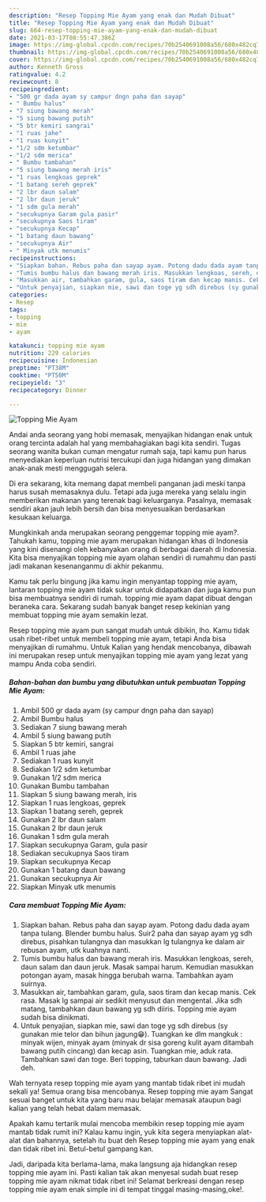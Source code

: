 ```yaml
---
description: "Resep Topping Mie Ayam yang enak dan Mudah Dibuat"
title: "Resep Topping Mie Ayam yang enak dan Mudah Dibuat"
slug: 664-resep-topping-mie-ayam-yang-enak-dan-mudah-dibuat
date: 2021-03-17T08:55:47.386Z
image: https://img-global.cpcdn.com/recipes/70b2540691008a56/680x482cq70/topping-mie-ayam-foto-resep-utama.jpg
thumbnail: https://img-global.cpcdn.com/recipes/70b2540691008a56/680x482cq70/topping-mie-ayam-foto-resep-utama.jpg
cover: https://img-global.cpcdn.com/recipes/70b2540691008a56/680x482cq70/topping-mie-ayam-foto-resep-utama.jpg
author: Kenneth Gross
ratingvalue: 4.2
reviewcount: 8
recipeingredient:
- "500 gr dada ayam sy campur dngn paha dan sayap"
- " Bumbu halus"
- "7 siung bawang merah"
- "5 siung bawang putih"
- "5 btr kemiri sangrai"
- "1 ruas jahe"
- "1 ruas kunyit"
- "1/2 sdm ketumbar"
- "1/2 sdm merica"
- " Bumbu tambahan"
- "5 siung bawang merah iris"
- "1 ruas lengkoas geprek"
- "1 batang sereh geprek"
- "2 lbr daun salam"
- "2 lbr daun jeruk"
- "1 sdm gula merah"
- "secukupnya Garam gula pasir"
- "secukupnya Saos tiram"
- "secukupnya Kecap"
- "1 batang daun bawang"
- "secukupnya Air"
- " Minyak utk menumis"
recipeinstructions:
- "Siapkan bahan. Rebus paha dan sayap ayam. Potong dadu dada ayam tanpa tulang. Blender bumbu halus. Suir2 paha dan sayap ayam yg sdh direbus, pisahkan tulangnya dan masukkan lg tulangnya ke dalam air rebusan ayam, utk kuahnya nanti."
- "Tumis bumbu halus dan bawang merah iris. Masukkan lengkoas, sereh, daun salam dan daun jeruk. Masak sampai harum. Kemudian masukkan potongan ayam, masak hingga berubah warna. Tambahkan ayam suirnya."
- "Masukkan air, tambahkan garam, gula, saos tiram dan kecap manis. Cek rasa. Masak lg sampai air sedikit menyusut dan mengental. Jika sdh matang, tambahkan daun bawang yg sdh diiris. Topping mie ayam sudah bisa dinikmati."
- "Untuk penyajian, siapkan mie, sawi dan toge yg sdh direbus (sy gunakan mie telor dan bihun jagung😁). Tuangkan ke dlm mangkuk : minyak wijen, minyak ayam (minyak dr sisa goreng kulit ayam ditambah bawang putih cincang) dan kecap asin. Tuangkan mie, aduk rata. Tambahkan sawi dan toge. Beri topping, taburkan daun bawang. Jadi deh."
categories:
- Resep
tags:
- topping
- mie
- ayam

katakunci: topping mie ayam 
nutrition: 229 calories
recipecuisine: Indonesian
preptime: "PT38M"
cooktime: "PT50M"
recipeyield: "3"
recipecategory: Dinner

---
```



![Topping Mie Ayam](https://img-global.cpcdn.com/recipes/70b2540691008a56/680x482cq70/topping-mie-ayam-foto-resep-utama.jpg)

Andai anda seorang yang hobi memasak, menyajikan hidangan enak untuk orang tercinta adalah hal yang membahagiakan bagi kita sendiri. Tugas seorang  wanita bukan cuman mengatur rumah saja, tapi kamu pun harus menyediakan keperluan nutrisi tercukupi dan juga hidangan yang dimakan anak-anak mesti menggugah selera.

Di era  sekarang, kita memang dapat membeli panganan jadi meski tanpa harus susah memasaknya dulu. Tetapi ada juga mereka yang selalu ingin memberikan makanan yang terenak bagi keluarganya. Pasalnya, memasak sendiri akan jauh lebih bersih dan bisa menyesuaikan berdasarkan kesukaan keluarga. 



Mungkinkah anda merupakan seorang penggemar topping mie ayam?. Tahukah kamu, topping mie ayam merupakan hidangan khas di Indonesia yang kini disenangi oleh kebanyakan orang di berbagai daerah di Indonesia. Kita bisa menyajikan topping mie ayam olahan sendiri di rumahmu dan pasti jadi makanan kesenanganmu di akhir pekanmu.

Kamu tak perlu bingung jika kamu ingin menyantap topping mie ayam, lantaran topping mie ayam tidak sukar untuk didapatkan dan juga kamu pun bisa membuatnya sendiri di rumah. topping mie ayam dapat dibuat dengan beraneka cara. Sekarang sudah banyak banget resep kekinian yang membuat topping mie ayam semakin lezat.

Resep topping mie ayam pun sangat mudah untuk dibikin, lho. Kamu tidak usah ribet-ribet untuk membeli topping mie ayam, tetapi Anda bisa menyajikan di rumahmu. Untuk Kalian yang hendak mencobanya, dibawah ini merupakan resep untuk menyajikan topping mie ayam yang lezat yang mampu Anda coba sendiri.

<!--inarticleads1-->

##### Bahan-bahan dan bumbu yang dibutuhkan untuk pembuatan Topping Mie Ayam:

1. Ambil 500 gr dada ayam (sy campur dngn paha dan sayap)
1. Ambil  Bumbu halus
1. Sediakan 7 siung bawang merah
1. Ambil 5 siung bawang putih
1. Siapkan 5 btr kemiri, sangrai
1. Ambil 1 ruas jahe
1. Sediakan 1 ruas kunyit
1. Sediakan 1/2 sdm ketumbar
1. Gunakan 1/2 sdm merica
1. Gunakan  Bumbu tambahan
1. Siapkan 5 siung bawang merah, iris
1. Siapkan 1 ruas lengkoas, geprek
1. Siapkan 1 batang sereh, geprek
1. Gunakan 2 lbr daun salam
1. Gunakan 2 lbr daun jeruk
1. Gunakan 1 sdm gula merah
1. Siapkan secukupnya Garam, gula pasir
1. Sediakan secukupnya Saos tiram
1. Siapkan secukupnya Kecap
1. Gunakan 1 batang daun bawang
1. Gunakan secukupnya Air
1. Siapkan  Minyak utk menumis




<!--inarticleads2-->

##### Cara membuat Topping Mie Ayam:

1. Siapkan bahan. Rebus paha dan sayap ayam. Potong dadu dada ayam tanpa tulang. Blender bumbu halus. Suir2 paha dan sayap ayam yg sdh direbus, pisahkan tulangnya dan masukkan lg tulangnya ke dalam air rebusan ayam, utk kuahnya nanti.
1. Tumis bumbu halus dan bawang merah iris. Masukkan lengkoas, sereh, daun salam dan daun jeruk. Masak sampai harum. Kemudian masukkan potongan ayam, masak hingga berubah warna. Tambahkan ayam suirnya.
1. Masukkan air, tambahkan garam, gula, saos tiram dan kecap manis. Cek rasa. Masak lg sampai air sedikit menyusut dan mengental. Jika sdh matang, tambahkan daun bawang yg sdh diiris. Topping mie ayam sudah bisa dinikmati.
1. Untuk penyajian, siapkan mie, sawi dan toge yg sdh direbus (sy gunakan mie telor dan bihun jagung😁). Tuangkan ke dlm mangkuk : minyak wijen, minyak ayam (minyak dr sisa goreng kulit ayam ditambah bawang putih cincang) dan kecap asin. Tuangkan mie, aduk rata. Tambahkan sawi dan toge. Beri topping, taburkan daun bawang. Jadi deh.




Wah ternyata resep topping mie ayam yang mantab tidak ribet ini mudah sekali ya! Semua orang bisa mencobanya. Resep topping mie ayam Sangat sesuai banget untuk kita yang baru mau belajar memasak ataupun bagi kalian yang telah hebat dalam memasak.

Apakah kamu tertarik mulai mencoba membikin resep topping mie ayam mantab tidak rumit ini? Kalau kamu ingin, yuk kita segera menyiapkan alat-alat dan bahannya, setelah itu buat deh Resep topping mie ayam yang enak dan tidak ribet ini. Betul-betul gampang kan. 

Jadi, daripada kita berlama-lama, maka langsung aja hidangkan resep topping mie ayam ini. Pasti kalian tak akan menyesal sudah buat resep topping mie ayam nikmat tidak ribet ini! Selamat berkreasi dengan resep topping mie ayam enak simple ini di tempat tinggal masing-masing,oke!.

